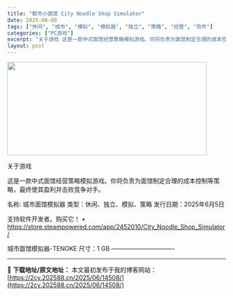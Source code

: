 ```yaml
---
title: "都市小面馆 City Noodle Shop Simulator"
date: 2025-06-08
tags: ["休闲", "城市", "模拟", "模拟器", "独立", "策略", "经营", "软件"]
categories: ["PC游戏"]
excerpt: "关于游戏 这是一款中式面馆经营策略模拟游戏。你将负责为面馆制定合理的成本控制等策略，最终使其盈利并击败竞争对手。 名称: 城市面馆模拟器 类型：休闲、独立、模拟、策略 发行日期：2025年6月5日 支持软件开发者。购买它！ • https://store.steampowered.com/app/2&hellip;"
layout: post
---
```


<img src="https://2cy.202588.cn/wp-content/uploads/2025/06/2025060810215030.jpg" alt="" width="460" height="215" class="aligncenter size-full wp-image-14509" />

关于游戏

这是一款中式面馆经营策略模拟游戏。你将负责为面馆制定合理的成本控制等策略，最终使其盈利并击败竞争对手。

名称: 城市面馆模拟器
类型：休闲、独立、模拟、策略
发行日期：2025年6月5日

支持软件开发者。购买它！
• https://store.steampowered.com/app/2452010/City_Noodle_Shop_Simulator/

城市面馆模拟器-TENOKE
尺寸：1 GB
——————————- 

---
📖 **下载地址/原文地址：** 本文最初发布于我的博客网站：[https://2cy.202588.cn/2025/06/14508/](https://2cy.202588.cn/2025/06/14508/)
